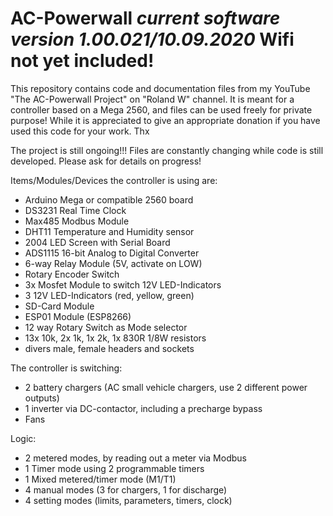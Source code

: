 # AC-Powerwall *current software version 1.00.021/10.09.2020* Wifi not yet included!

This repository contains code and documentation files from my YouTube "The AC-Powerwall Project" on "Roland W" channel. 
It is meant for a controller based on a Mega 2560, and files can be used freely for private purpose!
While it is appreciated to give an appropriate donation if you have used this code for your work. Thx

The project is still ongoing!!! Files are constantly changing while code is still developed. Please ask for details on progress!

Items/Modules/Devices the controller is using are:
- Arduino Mega or compatible 2560 board
- DS3231 Real Time Clock
- Max485 Modbus Module
- DHT11 Temperature and Humidity sensor
- 2004 LED Screen with Serial Board
- ADS1115 16-bit Analog to Digital Converter
- 6-way Relay Module (5V, activate on LOW)
- Rotary Encoder Switch
- 3x Mosfet Module to switch 12V LED-Indicators
- 3 12V LED-Indicators (red, yellow, green)
- SD-Card Module
- ESP01 Module (ESP8266)
- 12 way Rotary Switch as Mode selector
- 13x 10k, 2x 1k, 1x 2k, 1x 830R 1/8W resistors
- divers male, female headers and sockets

The controller is switching:
- 2 battery chargers (AC small vehicle chargers, use 2 different power outputs)
- 1 inverter via DC-contactor, including a precharge bypass
- Fans

Logic:
- 2 metered modes, by reading out a meter via Modbus
- 1 Timer mode using 2 programmable timers
- 1 Mixed metered/timer mode (M1/T1)
- 4 manual modes (3 for chargers, 1 for discharge)
- 4 setting modes (limits, parameters, timers, clock)

